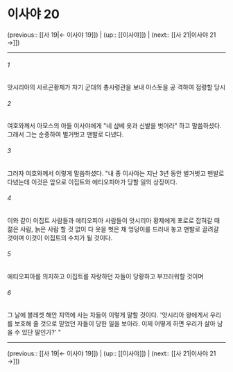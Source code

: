 # 이사야 20

(previous:: [[사 19|← 이사야 19]]) | (up:: [[이사야]]) | (next:: [[사 21|이사야 21 →]])

***




###### 1 

앗시리아의 사르곤황제가 자기 군대의 총사령관을 보내 아스돗을 공 격하여 점령할 당시 



###### 2 

여호와께서 아모스의 아들 이사야에게 "네 삼베 옷과 신발을 벗어라" 하고 말씀하셨다. 그래서 그는 순종하여 벌거벗고 맨발로 다녔다. 



###### 3 

그러자 여호와께서 이렇게 말씀하셨다. "내 종 이사야는 지난 3년 동안 벌거벗고 맨발로 다녔는데 이것은 앞으로 이집트와 에티오피아가 당할 일의 상징이다. 



###### 4 

이와 같이 이집트 사람들과 에티오피아 사람들이 앗시리아 황제에게 포로로 잡혀갈 때 젊은 사람, 늙은 사람 할 것 없이 다 옷을 벗은 채 엉덩이를 드러내 놓고 맨발로 끌려갈 것이며 이것이 이집트의 수치가 될 것이다. 



###### 5 

에티오피아를 의지하고 이집트를 자랑하던 자들이 당황하고 부끄러워할 것이며 



###### 6 

그 날에 블레셋 해안 지역에 사는 자들이 이렇게 말할 것이다. '앗시리아 왕에게서 우리를 보호해 줄 것으로 믿었던 자들이 당한 일을 보아라. 이제 어떻게 하면 우리가 살아 남을 수 있단 말인가?' "

***

(previous:: [[사 19|← 이사야 19]]) | (up:: [[이사야]]) | (next:: [[사 21|이사야 21 →]])
